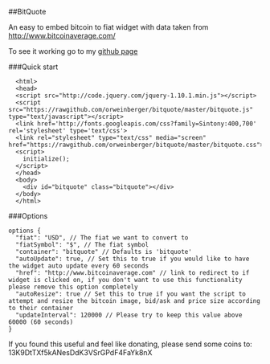 ##BitQuote

An easy to embed bitcoin to fiat widget with data taken from http://www.bitcoinaverage.com/

To see it working go to my [github page](http://orweinberger.github.io/bitquote/)

###Quick start

```
  <html>
  <head>
  <script src="http://code.jquery.com/jquery-1.10.1.min.js"></script>
  <script src="https://rawgithub.com/orweinberger/bitquote/master/bitquote.js" type="text/javascript"></script>
  <link href='http://fonts.googleapis.com/css?family=Sintony:400,700' rel='stylesheet' type='text/css'>
  <link rel="stylesheet" type="text/css" media="screen" href="https://rawgithub.com/orweinberger/bitquote/master/bitquote.css">
  <script>
    initialize();
  </script>
  </head>
  <body>
    <div id="bitquote" class="bitquote"></div>
  </body>
  </html>
```

###Options

```
options {
  "fiat": "USD", // The fiat we want to convert to
  "fiatSymbol": "$", // The fiat symbol
  "container": "bitquote" // Defaults is 'bitquote'
  "autoUpdate": true, // Set this to true if you would like to have the widget auto update every 60 seconds
  "href": "http://www.bitcoinaverage.com" // link to redirect to if widget is clicked on, if you don't want to use this functionality please remove this option completely
  "autoResize": true // Set this to true if you want the script to attempt and resize the bitcoin image, bid/ask and price size according to their container
  "updateInterval": 120000 // Please try to keep this value above 60000 (60 seconds)
}
```

If you found this useful and feel like donating, please send some coins to: 13K9DtTXf5kANesDdK3VSrGPdF4FaYk8nX
